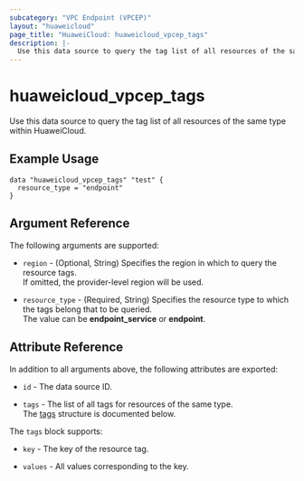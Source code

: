 ```yaml
---
subcategory: "VPC Endpoint (VPCEP)"
layout: "huaweicloud"
page_title: "HuaweiCloud: huaweicloud_vpcep_tags"
description: |-
  Use this data source to query the tag list of all resources of the same type within HuaweiCloud.
---
```


# huaweicloud_vpcep_tags

Use this data source to query the tag list of all resources of the same type within HuaweiCloud.

## Example Usage

```hcl
data "huaweicloud_vpcep_tags" "test" {
  resource_type = "endpoint"
}
```

## Argument Reference

The following arguments are supported:

* `region` - (Optional, String) Specifies the region in which to query the resource tags.  
  If omitted, the provider-level region will be used.

* `resource_type` - (Required, String) Specifies the resource type to which the tags belong that to be queried.  
  The value can be **endpoint_service** or **endpoint**.

## Attribute Reference

In addition to all arguments above, the following attributes are exported:

* `id` - The data source ID.

* `tags` - The list of all tags for resources of the same type.  
  The [tags](#vpcep_project_tags) structure is documented below.

<a name="vpcep_project_tags"></a>
The `tags` block supports:

* `key` - The key of the resource tag.

* `values` - All values corresponding to the key.
